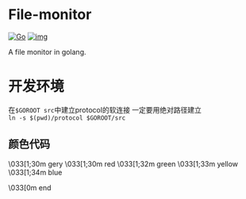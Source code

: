 # File-monitor
[![Go](https://github.com/zyazhb/File-monitor/workflows/Go/badge.svg)](https://github.com/zyazhb/File-monitor/actions)
[![img](https://www.codefactor.io/Content/badges/APlus.svg)](https://www.codefactor.io/repository/github/zyazhb/file-monitor/issues)

A file monitor in golang.

# 开发环境
在`$GOROOT src`中建立protocol的软连接 一定要用绝对路径建立  
`ln -s $(pwd)/protocol $GOROOT/src`

## 颜色代码
\033[1;30m gery
\033[1;30m red
\033[1;32m green
\033[1;33m yellow
\033[1;34m blue

\033[0m    end
